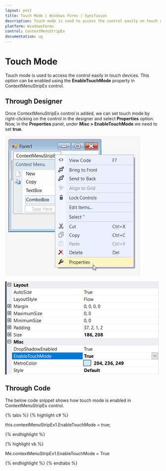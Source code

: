 ```yaml
---
layout: post
title: Touch Mode | Windows Forms | Syncfusion
description: Touch mode is used to access the control easily on touch devices.
platform: WindowsForms
control: ContextMenuStripEx
documentation: ug
---
```


# Touch Mode

Touch mode is used to access the control easily in touch devices. This option can be enabled using the **EnableTouchMode** property in ContextMenuStripEx control.

## Through Designer

Once ContextMenuStripEx control is added, we can set touch mode by right-clicking on the control in the designer and select **Properties** option. Now, in the **Properties** panel, under **Misc > EnableTouchMode** we need to set **true**.

![](TouchMode_Images/Properties.png)

![](TouchMode_Images/Properties1.png)

## Through Code

The below code snippet shows how touch mode is enabled in ContextMenuStripEx control.

{% tabs %}
{% highlight c# %}

this.contextMenuStripEx1.EnableTouchMode = true;

{% endhighlight %}

{% highlight vb %}

Me.contextMenuStripEx1.EnableTouchMode = True

{% endhighlight %}
{% endtabs %}